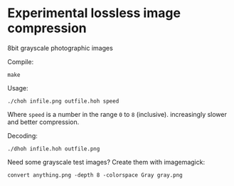 # Experimental lossless image compression

8bit grayscale photographic images

Compile:
```
make
```

Usage:

```
./choh infile.png outfile.hoh speed
```

Where ``speed`` is a number in the range ``0`` to ``8`` (inclusive). increasingly slower and better compression.

Decoding:
```
./dhoh infile.hoh outfile.png
```

Need some grayscale test images? Create them with imagemagick:
```
convert anything.png -depth 8 -colorspace Gray gray.png
```
